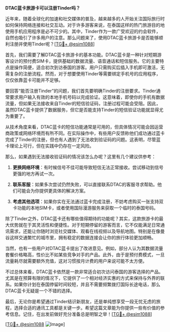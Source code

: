 **DTAC蓝卡旅游卡可以注册Tinder吗？**

近年来，随着全球化的加速和社交媒体的普及，越来越多的人开始关注国际旅行时如何保持网络连接和社交互动。对于许多游客来说，在泰国这样的热门旅游目的地使用手机应用程序是必不可少的。其中，Tinder作为一款广受欢迎的约会软件，自然也吸引了许多用户的注意。那么问题来了，使用DTAC蓝卡旅游卡是否能够顺利注册并使用Tinder呢？[[TG💪+ @esim1088](https://t.me/s/esim1088)]

首先，我们需要了解DTAC蓝卡旅游卡的基本功能。DTAC蓝卡是一种针对短期游客设计的预付费SIM卡，提供基础的数据流量、语音通话和短信服务。它的主要特点是操作简便，适合初次到访泰国的游客。用户只需购买后插入手机即可激活，无需复杂的注册流程。然而，对于想要使用Tinder等需要绑定手机号的应用程序，仅仅依靠蓝卡可能并不足够。

要回答“能否注册Tinder”的问题，我们首先要明确Tinder的注册要求。Tinder通常要求用户输入有效的本地手机号码以完成验证。这意味着，即使你的手机有数据流量，但如果无法接收来自Tinder的短信验证码，注册过程可能会受阻。因此，虽然DTAC蓝卡提供了数据服务，但它是否能支持Tinder的短信验证功能就显得尤为重要了。

从技术角度来看，DTAC蓝卡的短信功能通常是可用的，但具体情况可能会因运营商政策或网络环境而有所不同。在实际操作中，有些用户反馈称他们成功通过蓝卡完成了Tinder的注册，但也有人遇到了无法收到验证码的问题。这表明，尽管蓝卡理论上可行，但在实践中仍存在一定风险。

那么，如果遇到无法接收验证码的情况该怎么办呢？这里有几个建议供参考：

1. **更换网络环境**：有时候信号不佳可能导致短信无法正常接收。尝试移动到信号更强的地方再试一次。
   
2. **联系客服**：如果多次尝试仍然失败，可以直接联系DTAC的客服寻求帮助。他们可能会为你提供更具体的解决方案。

3. **考虑其他选项**：如果你实在无法通过蓝卡完成注册，不妨考虑购买一张支持双卡功能的本地SIM卡，或者使用国际漫游服务来获取一个临时的泰国号码。

除了Tinder之外，DTAC蓝卡还有哪些值得期待的功能呢？其实，这款旅游卡的最大优势就在于其灵活性和便捷性。对于短期停留的游客而言，它不仅能满足日常通讯需求，还能让你随时浏览社交媒体、观看在线视频以及导航地图。特别是在像曼谷这样交通繁忙的城市里，拥有稳定的数据连接会让你的旅行体验更加顺畅。

当然，也有一些用户对DTAC蓝卡提出了改进意见。例如，部分人认为其数据流量套餐价格略高，性价比不如某些竞争对手的产品。此外，由于是预付费模式，一旦流量耗尽就需要额外充值，这对习惯按月计费的用户来说可能不太方便。

不过总体来看，DTAC蓝卡依然是一款非常适合初次访问泰国的游客选择的产品。尤其是在预算有限的情况下，它提供了一个相对经济实惠的方式来保持与外界的联系。如果你计划在泰国停留时间较短，并且不需要频繁拨打国际长途电话，那么DTAC蓝卡无疑是一个不错的选择。

最后，无论你是希望通过Tinder结识新朋友，还是单纯想享受一段无忧无虑的旅程，选择合适的通讯工具都是关键一步。希望这篇文章能为你提供一些有价值的参考信息。记住，在出发前做好充分准备总是明智之举！[[TG💪+ @esim1088](https://t.me/s/esim1088)]

[[TG💪+ @esim1088](https://t.me/s/esim1088) ![Image](https://i.postimg.cc/4NQfJmqS/Snipaste-2025-05-13-00-14-12.png)]
